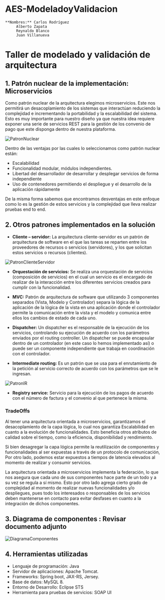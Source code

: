 # AES-ModeladoyValidacion

```
**Nombres:** Carlos Rodríguez
	 Alberto Zapata
	 Reynaldo Blanco
	 Juan Villanueva
```

# Taller de modelado y validación de arquitectura

## 1.	Patrón nuclear de la implementación: Microservicios
Como patrón nuclear de la arquitectura elegimos microservicios. Este nos permitirá un desacoplamiento de los sistemas que interactúan reduciendo la complejidad e incrementando la portabilidad y la escalabilidad del sistema. Esto es muy importante para nuestro diseño ya que nuestra idea requiere exponer una serie de servicios REST para la gestión de los convenio de pago que este disponga dentro de nuestra plataforma.

![PatronNuclear](https://raw.githubusercontent.com/oxigen911/AES-ModeladoyValidacion/master/media/patron_nuclear.png)
 
Dentro de las ventajas por las cuales lo seleccionamos como patrón nuclear están:

* Escalabilidad
* Funcionalidad modular, módulos independientes.
* Libertad del desarrollador de desarrollar y desplegar servicios de forma independiente
* Uso de contenedores permitiendo el despliegue y el desarrollo de la aplicación rápidamente

De la misma forma sabemos que encontramos desventajas en este enfoque como lo es la gestión de estos servicios y la complejidad que lleva realizar pruebas end to end.

## 2.	Otros patrones implementados en la solución

*	**Cliente – servidor:** La arquitectura cliente-servidor es un patrón de arquitectura de software en el que las tareas se reparten entre los proveedores de recursos o servicios (servidores), y los que solicitan estos servicios o recursos (clientes). 

![PatronClienteServidor](https://raw.githubusercontent.com/oxigen911/AES-ModeladoyValidacion/master/media/patron_c_s.png)

*	**Orquestación de servicios:** Se realiza una orquestación de servicios (composición de servicios) en el cual un servicio es el encargado de realizar de la interacción entre los diferentes servicios creados para cumplir con la funcionalidad.

*	**MVC:** Patrón de arquitectura de software que utilizando 3 componentes separados (Vista, Modelo y Controlador) separa la lógica de la aplicación de la lógica de la vista en una aplicación donde el controlador permite la comunicación entre la vista y el modelo y comunica entre ellos los cambios de estado de cada uno.

*	**Dispatcher:** Un dispatcher es el responsable de la ejecución de los servicios, controlando su ejecución de acuerdo con los parámetros enviados por el routing controller. Un dispatcher se puede encapsular dentro de un controlador (en este caso lo hemos implementado así) o puede ser un componente independiente que trabaja en coordinación con el controlador.

*	**Intermediate routing:** Es un patrón que se usa para el enrutamiento de la petición al servicio correcto de acuerdo con los parámetros que se le ingresan.
 
![PatronIR](https://raw.githubusercontent.com/oxigen911/AES-ModeladoyValidacion/master/media/intermediate_routing.png)

*	**Registry service:** Servicio para la ejecución de los pagos de acuerdo con el número de factura y el convenio al que pertenece la misma.

### TradeOffs

Al tener una arquitectura orientada a microservicios, garantizamos el desacoplamiento de la capa lógica, lo cual nos garantiza Escalabilidad en cuanto a la evolución de funcionalidades. Esto beneficia otros atributos de calidad sobre el tiempo, como la eficiencia, disponibilidad y rendimiento.

Si bien desagregar la capa lógica permite la reutilización de componentes y funcionalidades al ser expuestas a través de un protocolo de comunicación, Por otro lado, podemos estar expuestos a tiempos de latencia elevados al momento de realizar y consumir servicios. 

La arquitectura orientada a microservicios implementa la federación, lo que nos asegura que cada uno de sus componentes hace parte de un todo y a su vez se regula a sí mismo.  Esto por otro lado agrega cierto grado de complejidad al momento de realizar nuevas funcionalidades y/o despliegues, pues todo los interesados o responsables de los servicios deben mantenerse en contacto para evitar desfases en cuanto a la integración de dichos componentes.

## 3.	Diagrama de componentes : Revisar documento adjunto

![DiagramaComponentes](https://raw.githubusercontent.com/oxigen911/AES-ModeladoyValidacion/master/media/arq1.jpg)
 
## 4.	Herramientas utilizadas

* Lenguaje de programación: Java
* Servidor de aplicaciones: Apache Tomcat.
* Frameworks: Spring boot, JAX-RS, Jersey.
* Base de datos: MySQL 8.
* Entorno de Desarrollo: Eclipse STS
* Herramienta para pruebas de servicios: SOAP UI
